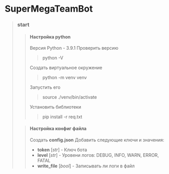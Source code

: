 # SuperMegaTeamBot

> ### start
>
>> #### Настройка python
>>
>> Версия Python - 3.9.1
>> Проверить версию
>>> python -V
>>
>> Создать виртуальное окружение
>>
>>> python -m venv venv
>>
>> Запустить его
>>> source ./venv/bin/activate
>> 
>> Установить библиотеки
>>> pip install -r req.txt
>>
>
>> #### Настройка конфиг файла
>>
>> Создать **config.json**
>> Добавить следующие ключи и значения:
>> - **token** [*str*] - Ключ бота
>> - **level** [*str*] - Уровени логов: DEBUG, INFO, WARN, ERROR, FATAL
>> - **write_file** [*bool*] - Записывать ли логи в файл
>>
